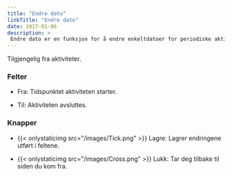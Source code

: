 ```yaml
---
title: "Endre dato"
linkTitle: "Endre dato"
date: 2017-01-06
description: >
 Endre dato er en funksjon for å endre enkeltdatoer for periodiske aktiviteter.
---
```

Tilgjengelig fra aktiviteter.

### Felter
- Fra: Tidspunktet aktiviteten starter.

- Til: Aktiviteten avsluttes.

### Knapper
- {{< onlystaticimg src="/images/Tick.png" >}} Lagre: Lagrer endringene utført i feltene.

- {{< onlystaticimg src="/images/Cross.png" >}} Lukk: Tar deg tilbake til siden du kom fra.